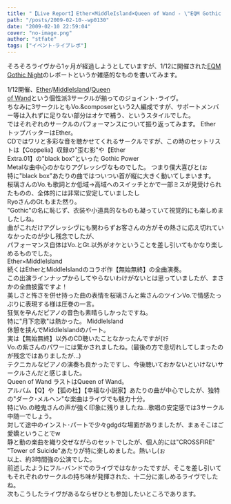 ```yaml
---
title: "【Live Report】Ether×MiddleIsland×Queen of Wand - \"EQM Gothic Night\""
path: "/posts/2009-02-10--wp0130"
date: "2009-02-10 22:59:04"
cover: "no-image.png"
author: "stfate"
tags: ["イベント･ライブレポ"]
---
```


<style type="text/css">
<!--
p {white-space: pre-wrap};
-->
</style>

そろそろライヴから1ヶ月が経過しようとしていますが、1/12に開催された<a href="http://www.ether-music.com/live090112.html" target="_blank">EQM Gothic Night</a>のレポートというか雑感的なものを書いてみます。
<br>

<!--more-->
1/12開催、<a href="http://www.ether-music.com/" target="_blank">Ether</a>/<a href="http://www.middleisland.net/" target="_blank">MiddleIsland</a>/<a href="http://www.stels806.com/" target="_blank">Queen of Wand</a>という個性派3サークルが揃ってのジョイント･ライヴ。
ちなみに3サークルともVo.&composerという2人編成ですが、サポートメンバー等は入れずに足りない部分はオケで補う、というスタイルでした。
ではそれぞれのサークルのパフォーマンスについて振り返ってみます。
Ether
トップバッターはEther。
CDではワリと多彩な音を聴かせてくれるサークルですが、この時のセットリストは【Coppelia】収録の"歪む影"や【Ether Extra.01】の"black box"といった
Gothic Power Metalな曲中心のかなりアグレッシヴなものでした。
つまり僕大喜びと(ぉ
特に"black box"あたりの曲ではついつい首が縦に大きく動いてしまいます。
桜璃さんのVo.も歌詞とか低域→高域へのスイッチとかで一部ミスが見受けられたものの、全体的には非常に安定していましたし
RyoさんのGt.もまた然り。
"Gothic"の名に恥じず、衣装や小道具的なものも凝っていて視覚的にも楽しめましたしね。
曲がこれだけアグレッシヴにも関わらずお客さんの方がその熱さに応え切れていなかったのが少し残念でしたが、
パフォーマンス自体はVo.とGt.以外がオケということを差し引いてもかなり楽しめるものでした。
Ether×MiddleIsland
続くはEtherとMiddleIslandのコラボ作【無始無終】の全曲演奏。
この出演ラインナップからしてやらないわけがないとは思っていましたが、まさかの全曲披露ですよ！
美しさと怖さを併せ持った曲の表情を桜璃さんと紫さんのツインVo.で情感たっぷりに表現する様は圧巻の一言。
狂気を孕んだピアノの音色も素晴らしかったですね。
特に"月下恋歌"は熱かった。
MiddleIsland
休憩を挟んでMiddleIslandのパート。
実は【無始無終】以外のCD聴いたことなかったんですが(ﾏﾃ
Vo.の紫さんのパワーには驚かされましたね。(最後の方で息切れしてしまったのが残念ではありましたが…)
テクニカルなピアノの演奏も良かったですし、今後聴いておかないといけないサークルさんだと感じました。
Queen of Wand
ラストはQueen of Wand。
アルバム【Q】や【狐の杜】【幸福な小説家】あたりの曲が中心でしたが、独特の"ダーク･メルヘン"な楽曲はライヴでも魅力十分。
特にVo.の睦鬼さんの声が強く印象に残りましたね…歌唱の安定感では3サークル中随一でしょう。
対して途中のインスト･パートで少々gdgdな場面がありましたが、まぁそこはご愛嬌ということでw
静と動の楽曲を織り交ぜながらのセットでしたが、個人的には"CROSSFIRE" "Tower of Suicide"あたりが特に楽しめました。熱いし(ぉ
以上、約3時間強の公演でした。
前述したようにフル･バンドでのライヴではなかったですが、そこを差し引いてもそれぞれのサークルの持ち味が発揮された、十二分に楽しめるライヴでしたね。
次もこうしたライヴがあるならぜひとも参加したいところであります。
